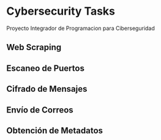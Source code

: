 # Cybersecurity Tasks
Proyecto Integrador de Programacion para Ciberseguridad

## Web Scraping

## Escaneo de Puertos

## Cifrado de Mensajes

## Envío de Correos

## Obtención de Metadatos
